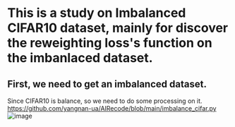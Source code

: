 # This is a study on Imbalanced CIFAR10 dataset, mainly for discover the reweighting loss's function on the imbanlaced dataset.
## First, we need to get an imbalanced dataset. 
Since CIFAR10 is balance, so we need to do some processing on it. https://github.com/yangnan-ua/AIRecode/blob/main/imbalance_cifar.py
![image](https://github.com/user-attachments/assets/58a2d569-88c9-4586-91c7-deab95371202)
